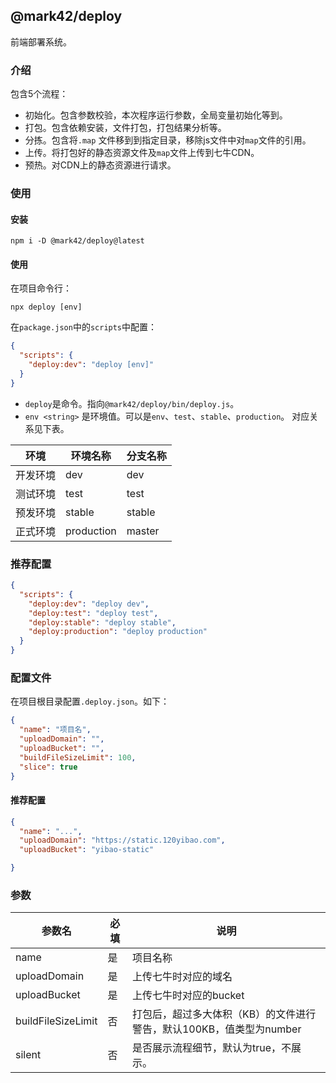## @mark42/deploy

前端部署系统。

### 介绍

包含5个流程：
- 初始化。包含参数校验，本次程序运行参数，全局变量初始化等到。
- 打包。包含依赖安装，文件打包，打包结果分析等。
- 分拣。包含将`.map` 文件移到到指定目录，移除js文件中对`map`文件的引用。
- 上传。将打包好的静态资源文件及`map`文件上传到七牛CDN。
- 预热。对CDN上的静态资源进行请求。

### 使用

#### 安装

```shell script
npm i -D @mark42/deploy@latest
```

#### 使用

在项目命令行：

````shell script
npx deploy [env]
````

在`package.json`中的`scripts`中配置：

```json
{
  "scripts": {
    "deploy:dev": "deploy [env]"
  }
}
```

- `deploy`是命令。指向`@mark42/deploy/bin/deploy.js`。
- `env <string>` 是环境值。可以是`env`、`test`、`stable`、`production`。
对应关系见下表。

环境 | 环境名称 | 分支名称
--- | --- | ---
开发环境 | dev | dev
测试环境 | test | test
预发环境 | stable | stable
正式环境 | production | master

### 推荐配置

```json
{
  "scripts": {
    "deploy:dev": "deploy dev",
    "deploy:test": "deploy test",
    "deploy:stable": "deploy stable",
    "deploy:production": "deploy production"
  }
}
```


### 配置文件

在项目根目录配置`.deploy.json`。如下：

```json
{
  "name": "项目名",
  "uploadDomain": "",
  "uploadBucket": "",
  "buildFileSizeLimit": 100,
  "slice": true
}
```

#### 推荐配置

```json
{
  "name": "...",
  "uploadDomain": "https://static.120yibao.com",
  "uploadBucket": "yibao-static"

}
```

### 参数

参数名 | 必填 |说明
--- | --- |---
name | 是 | 项目名称
uploadDomain | 是 | 上传七牛时对应的域名
uploadBucket | 是 | 上传七牛时对应的bucket
buildFileSizeLimit | 否 | 打包后，超过多大体积（KB）的文件进行警告，默认100KB，值类型为number
silent | 否 | 是否展示流程细节，默认为true，不展示。
